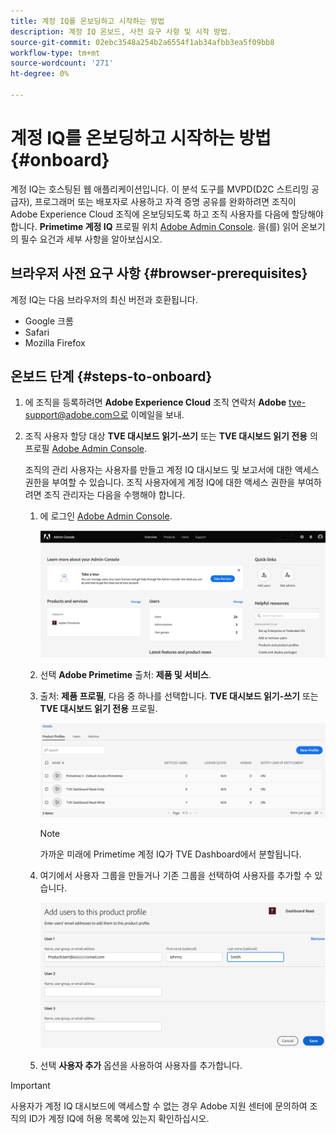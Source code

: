 ```yaml
---
title: 계정 IQ를 온보딩하고 시작하는 방법
description: 계정 IQ 온보드, 사전 요구 사항 및 시작 방법.
source-git-commit: 02ebc3548a254b2a6554f1ab34afbb3ea5f09bb8
workflow-type: tm+mt
source-wordcount: '271'
ht-degree: 0%

---
```


# 계정 IQ를 온보딩하고 시작하는 방법 {#onboard}

계정 IQ는 호스팅된 웹 애플리케이션입니다. 이 분석 도구를 MVPD(D2C 스트리밍 공급자), 프로그래머 또는 배포자로 사용하고 자격 증명 공유를 완화하려면 조직이 Adobe Experience Cloud 조직에 온보딩되도록 하고 조직 사용자를 다음에 할당해야 합니다. **Primetime 계정 IQ** 프로필 위치 [Adobe Admin Console](https://adminconsole.adobe.com/). 을(를) 읽어 온보기의 필수 요건과 세부 사항을 알아보십시오.

## 브라우저 사전 요구 사항 {#browser-prerequisites}

계정 IQ는 다음 브라우저의 최신 버전과 호환됩니다.

* Google 크롬
* Safari
* Mozilla Firefox

## 온보드 단계 {#steps-to-onboard}

1. 에 조직을 등록하려면 **Adobe Experience Cloud** 조직 연락처 **Adobe** tve-support@adobe.com으로 이메일을 보내.

1. 조직 사용자 할당 대상 **TVE 대시보드 읽기-쓰기** 또는 **TVE 대시보드 읽기 전용** 의 프로필 [Adobe Admin Console](https://adminconsole.adobe.com/).

   조직의 관리 사용자는 사용자를 만들고 계정 IQ 대시보드 및 보고서에 대한 액세스 권한을 부여할 수 있습니다. 조직 사용자에게 계정 IQ에 대한 액세스 권한을 부여하려면 조직 관리자는 다음을 수행해야 합니다.

   1. 에 로그인 [Adobe Admin Console](https://adminconsole.adobe.com/).


      ![](assets/admin-console.png)

   1. 선택 **Adobe Primetime** 출처: **제품 및 서비스**.

   1. 출처: **제품 프로필**, 다음 중 하나를 선택합니다. **TVE 대시보드 읽기-쓰기** 또는 **TVE 대시보드 읽기 전용** 프로필.

      ![](assets/product-profiles.png)

      >[!NOTE]
      >
      >가까운 미래에 Primetime 계정 IQ가 TVE Dashboard에서 분할됩니다.

   1. 여기에서 사용자 그룹을 만들거나 기존 그룹을 선택하여 사용자를 추가할 수 있습니다.

      ![](assets/add-users-2profile.png)

   1. 선택 **사용자 추가** 옵션을 사용하여 사용자를 추가합니다.

>[!IMPORTANT]
>
>사용자가 계정 IQ 대시보드에 액세스할 수 없는 경우 Adobe 지원 센터에 문의하여 조직의 ID가 계정 IQ에 허용 목록에 있는지 확인하십시오.
